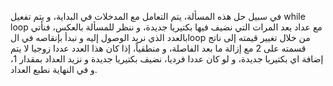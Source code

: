 في سبيل حل هذه المسألة، يتم التعامل مع المدخلات في البداية، و يتم تفعيل while loop مع عداد يعد المرات التي نضيف فيها بكتيريا جديدة، و ننظر للمسألة بالعكس، فنأتي بالعدد الذي نريد الوصول إليه و نبدأ بإنقاصه في الloop من خلال تغيير قيمته
إلى ناتج قسمته على 2 مع إزالة ما بعد الفاصلة، و منطقياً، إذا كان هذا العدد عددا زوجيا لا يتم إضافة اي بكتيريا جديدة، و لو كان عددا فرديا، نضيف بكتيريا جديدة و نزيد العداد بمقدار 1، و في النهاية نطبع العداد.
